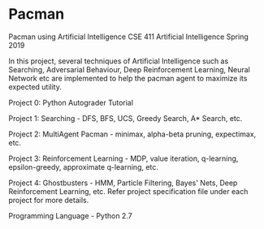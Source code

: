 # Pacman
Pacman using Artificial Intelligence
CSE 411 Artificial Intelligence
Spring 2019

In this project, several techniques of Artificial Intelligence such as Searching, Adversarial Behaviour, Deep Reinforcement Learning, Neural Network etc are implemented to help the pacman agent to maximize its expected utility.

Project 0: Python Autograder Tutorial

Project 1: Searching - DFS, BFS, UCS, Greedy Search, A* Search, etc.

Project 2: MultiAgent Pacman - minimax, alpha-beta pruning, expectimax, etc.

Project 3: Reinforcement Learning - MDP, value iteration, q-learning, epsilon-greedy, approximate q-learning, etc.

Project 4: Ghostbusters - HMM, Particle Filtering, Bayes' Nets, Deep Reinforcement Learning, etc.
Refer project specification file under each project for more details.

Programming Language - Python 2.7
